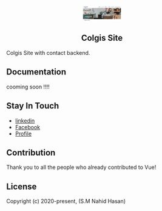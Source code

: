 <p align="center"><a href="https://vuejs.org" target="_blank" rel="noopener noreferrer"><img width="100" src="public/images/colgis.PNG" alt="Vue logo"></a></p>

<h2 align="center">Colgis Site</h2>

Colgis Site with contact backend.

<!-- - [Become a backer or sponsor on Patreon](https://www.patreon.com/evanyou).
- [Become a backer or sponsor on Open Collective](https://opencollective.com/vuejs).
- [One-time donation via PayPal or crypto-currencies.](https://vuejs.org/support-vuejs/#One-time-Donations) -->


## Documentation

cooming soon !!!!




## Stay In Touch

- [linkedin](https://)
- [Facebook](https://)
- [Profile](https://nahid-limu.github.io/)

## Contribution



Thank you to all the people who already contributed to Vue!



## License


Copyright (c) 2020-present, (S.M Nahid Hasan)